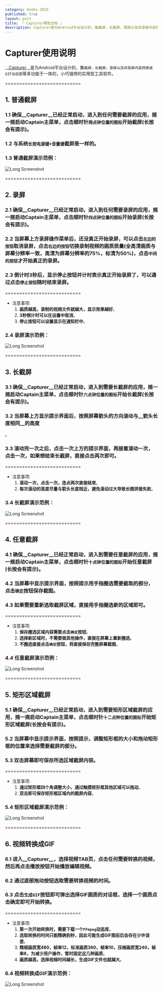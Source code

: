 ```yaml
---
category: books-2016
published: true
layout: post
title: 『 Capturer帮助文档 』
description: Capturer是为Android平台设计的，集截屏、长截屏、录屏以及将录屏内容转换成GIF动态图等多功能于一体的，小巧强悍的实用型工具软件。
---
```


# Capturer使用说明

__[Capturer](http://fir.im/capturer)__是为Android平台设计的，集`截屏、长截屏、录屏以及将录屏内容转换成GIF动态图`等多功能于一体的，小巧强悍的实用型工具软件。

===========================

## 1. 普通截屏

### 1.1 确保__Capturer__已经正常启动，进入到任何需要截屏的应用，摇一摇启动Captain主菜单，点击顺时针`两点钟位置的图标`开始截屏(长按会有提示)。

### 1.2 与系统`长按电源键+音量键`截屏是一样的。

### 1.3 普通截屏演示范例：

![Long Screenshot](https://raw.githubusercontent.com/way1989/Captain/master/help/normal_screenshot.gif)


===========================

## 2. 录屏

### 2.1 确保__Capturer__已经正常启动，进入到任何需要录屏的应用，摇一摇启动Captain主菜单，点击顺时针`四点钟位置的图标`开始录屏(长按会有提示)。

### 2.2 当屏幕上方录屏操作菜单后，还没真正开始录屏，可以点击`左边的按钮`取消录屏，点击`右边的按钮`切换录制视频的画质质量(全高清画质与屏幕分辨率一致，高清为屏幕分辨率的75%，标清为50%)，点击`中间的按钮`才开始真正的录屏。

### 2.3 倒计时3秒后，显示停止按钮并计时表示真正开始录屏了，可以通过点击`停止按钮`随时结束录屏。

===========================
* 注意事项:
  1. __画质越高，录制的视频文件就越大，显示效果越好__。
  2. __3秒倒计时可以在设置中取消__。
  3. __停止按钮可以设置显示在通知栏中__。

### 2.4 录屏演示范例：

![Long Screenshot](https://raw.githubusercontent.com/way1989/Captain/master/help/screen_record.gif)

===========================

## 3. 长截屏

### 3.1 确保__Capturer__已经正常启动，进入到需要长截屏的应用，摇一摇启动Captain主菜单，点击顺时针`六点钟位置的图标`开始长截屏(长按会有提示)。

### 3.2 当屏幕上方显示提示界面后，按照屏幕箭头的方向滚动与__箭头长度相同__的高度
。
### 3.3 滚动完一次之后，点击一次上方的提示界面，再接着滚动一次，点击一次，如果想结束长截屏，直接点击两次即可。

===========================
* 注意事项:
  1. __滚动一次，点击一次，连点两次直接结束__。
  2. __每次滚动的高度尽量与箭头长度相近，避免滚动过大导致长图拼接失败__。

### 3.4 长截屏演示范例：

![Long Screenshot](https://raw.githubusercontent.com/way1989/Captain/master/help/long_screenshot.gif)

===========================

## 4. 任意截屏

### 4.1 确保__Capturer__已经正常启动，进入到需要任意截屏的应用，摇一摇启动Captain主菜单，点击顺时针`十点钟位置的图标`开始任意截屏(长按会有提示)。

### 4.2 当屏幕中显示提示界面，按照提示用手指圈选需要截取的部分，点击`确定`按钮保存截图。

### 4.3 如果需要重新选取截屏区域，直接用手指圈选新的区域即可。

===========================
* 注意事项:
  1. __保存圈选区域内容需要点击`确定`按钮__。
  2. __选择新区域时，不需要做其他操作，直接在屏幕上重新圈选__。
  3. __不圈选直接点击`确定`按钮，将直接保存完整屏幕截图__。


### 4.4 任意截屏演示范例：

![Long Screenshot](https://raw.githubusercontent.com/way1989/Captain/master/help/free_screenshot.gif)

===========================

## 5. 矩形区域截屏

### 5.1 确保__Capturer__已经正常启动，进入到需要矩形区域截屏的应用，摇一摇启动Captain主菜单，点击顺时针`十二点种位置的图标`开始矩形区域截屏(长按会有提示)。

### 5.2 当屏幕中显示提示界面，按照提示，调整矩形框的大小和拖动矩形框的位置来选择需要截屏的部分。

### 5.3 双击屏幕即可保存所选区域截屏内容。

===========================
* 注意事项:
  1. __通过矩形框四个角调整大小，通过触摸矩形框其他区域可以拖动__。
  2. __双击即可保存矩形框区域内的截屏内容__。


### 5.4 矩形区域截屏演示范例：

![Long Screenshot](https://raw.githubusercontent.com/way1989/Captain/master/help/rect_screenshot.gif)

===========================

## 6. 视频转换成GIF

### 6.1 进入__Capturer__，选择视频TAB页，点击任何需要转换的视频，然后再点击播放按钮开始播放编辑视频。

### 6.2 通过底部拖动按钮选取需要转换视频的时间。

### 6.3 点击`生成GIF`按钮即可弹出选择GIF画质的对话框，选择一个画质点击确定即可开始转换。

===========================
* 注意事项:
  1. __第一次开始转换时，需要下载一个`FFmpeg`动态库__。
  2. __选取转换的时间只能精确到秒，因此可能生成GIF图前后会存在少许误差__。
  3. __精细画质宽480，帧率12，标准画质360，帧率10，压缩画质宽240，帧率8，为减少用户操作，暂时固定这几种画质__。
  4. __画质越高，选择视频时间越长，生成GIF文件也就越大__。

### 6.4 视频转换成GIF演示范例：

![Long Screenshot](https://raw.githubusercontent.com/way1989/Captain/master/help/video_to_gif.gif)

